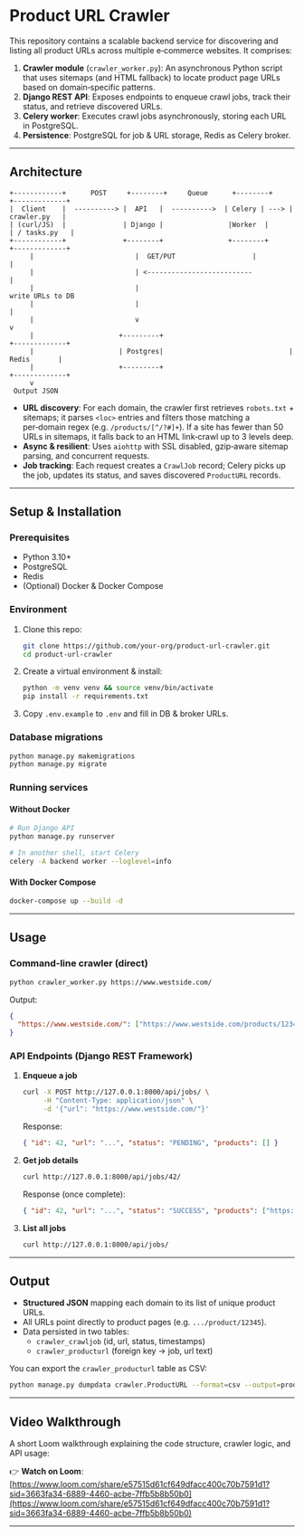 # Product URL Crawler

This repository contains a scalable backend service for discovering and listing all product URLs across multiple e‑commerce websites. It comprises:

1. **Crawler module** (`crawler_worker.py`): An asynchronous Python script that uses sitemaps (and HTML fallback) to locate product page URLs based on domain‑specific patterns.
2. **Django REST API**: Exposes endpoints to enqueue crawl jobs, track their status, and retrieve discovered URLs.
3. **Celery worker**: Executes crawl jobs asynchronously, storing each URL in PostgreSQL.
4. **Persistence**: PostgreSQL for job & URL storage, Redis as Celery broker.

---

## Architecture

```text
+------------+      POST     +--------+     Queue      +--------+      +-------------+
|  Client    |  ----------> |  API   |  ---------->  | Celery | ---> | crawler.py   |
| (curl/JS)  |              | Django |                |Worker  |      | / tasks.py   |
+------------+              +--------+                +--------+      +-------------+
     |                         |  GET/PUT                   |                |
     |                         | <--------------------------                |
     |                         |                                    write URLs to DB
     |                         |                                           |
     |                         v                                           v
     |                     +---------+                               +-------------+
     |                     | Postgres|                               | Redis       |
     |                     +---------+                               +-------------+
     v
 Output JSON
```

- **URL discovery**: For each domain, the crawler first retrieves `robots.txt` + sitemaps; it parses `<loc>` entries and filters those matching a per‑domain regex (e.g. `/products/[^/?#]+`). If a site has fewer than 50 URLs in sitemaps, it falls back to an HTML link‑crawl up to 3 levels deep.
- **Async & resilient**: Uses `aiohttp` with SSL disabled, gzip‑aware sitemap parsing, and concurrent requests.
- **Job tracking**: Each request creates a `CrawlJob` record; Celery picks up the job, updates its status, and saves discovered `ProductURL` records.

---

## Setup & Installation

### Prerequisites

- Python 3.10+
- PostgreSQL
- Redis
- (Optional) Docker & Docker Compose

### Environment

1. Clone this repo:
   ```bash
   git clone https://github.com/your-org/product-url-crawler.git
   cd product-url-crawler
   ```
2. Create a virtual environment & install:
   ```bash
   python -m venv venv && source venv/bin/activate
   pip install -r requirements.txt
   ```
3. Copy `.env.example` to `.env` and fill in DB & broker URLs.

### Database migrations

```bash
python manage.py makemigrations
python manage.py migrate
```

### Running services

#### Without Docker

```bash
# Run Django API
python manage.py runserver

# In another shell, start Celery
celery -A backend worker --loglevel=info
```

#### With Docker Compose

```bash
docker-compose up --build -d
```

---

## Usage

### Command‑line crawler (direct)

```bash
python crawler_worker.py https://www.westside.com/
```

Output:

```json
{
  "https://www.westside.com/": ["https://www.westside.com/products/12345", ...]
}
```

### API Endpoints (Django REST Framework)

1. **Enqueue a job**

   ```bash
   curl -X POST http://127.0.0.1:8000/api/jobs/ \
        -H "Content-Type: application/json" \
        -d '{"url": "https://www.westside.com/"}'
   ```

   Response:

   ```json
   { "id": 42, "url": "...", "status": "PENDING", "products": [] }
   ```

2. **Get job details**

   ```bash
   curl http://127.0.0.1:8000/api/jobs/42/
   ```

   Response (once complete):

   ```json
   { "id": 42, "url": "...", "status": "SUCCESS", "products": ["https://...", ...] }
   ```

3. **List all jobs**

   ```bash
   curl http://127.0.0.1:8000/api/jobs/
   ```

---

## Output

- **Structured JSON** mapping each domain to its list of unique product URLs.
- All URLs point directly to product pages (e.g. `.../product/12345`).
- Data persisted in two tables:
  - `crawler_crawljob` (id, url, status, timestamps)
  - `crawler_producturl` (foreign key → job, url text)

You can export the `crawler_producturl` table as CSV:

```bash
python manage.py dumpdata crawler.ProductURL --format=csv --output=product_urls.csv
```

---

## Video Walkthrough

A short Loom walkthrough explaining the code structure, crawler logic, and API usage:

👉 **Watch on Loom**: [https://www.loom.com/share/e57515d61cf649dfacc400c70b7591d1?sid=3663fa34-6889-4460-acbe-7ffb5b8b50b0](https://www.loom.com/share/e57515d61cf649dfacc400c70b7591d1?sid=3663fa34-6889-4460-acbe-7ffb5b8b50b0)

---


